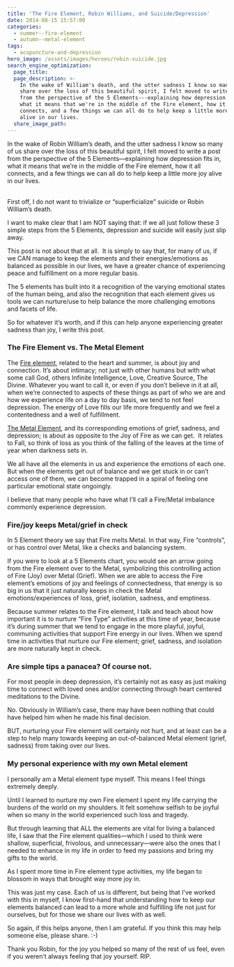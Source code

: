 ```yaml
---
title: 'The Fire Element, Robin Williams, and Suicide/Depression'
date: 2014-08-15 15:57:00
categories:
  - summer--fire-element
  - autumn--metal-element
tags:
  - acupuncture-and-depression
hero_image: /assets/images/heroes/robin-suicide.jpg
search_engine_optimization:
  page_title:
  page_description: >-
    In the wake of William's death, and the utter sadness I know so many of us
    share over the loss of this beautiful spirit, I felt moved to write a post
    from the perspective of the 5 Elements---explaining how depression fits in,
    what it means that we're in the middle of the Fire element, how it all
    connects, and a few things we can all do to help keep a little more joy
    alive in our lives.
  share_image_path:
---
```


<div id="attachment_2397">In the wake of Robin William&rsquo;s death, and the utter sadness I know so many of us share over the loss of this beautiful spirit, I felt moved to write a post from the perspective of the 5 Elements&mdash;explaining how depression fits in, what it means that we&rsquo;re in the middle of the Fire element, how it all connects, and a few things we can all do to help keep a little more joy alive in our lives.</div>

<div>&nbsp;</div>

First off, I do not want to trivialize or “superficialize” suicide or Robin William’s death.

I want to make clear that I am NOT saying that: if we all just follow these 3 simple steps from the 5 Elements, depression and suicide will easily just slip away.

This post is not about that at all. &nbsp;It is simply to say that, for many of us, if we CAN manage to keep the elements and their energies/emotions as balanced as possible in our lives, we have a greater chance of experiencing peace and fulfillment on a more regular basis. &nbsp;

The 5 elements has built into it a recognition of the varying emotional states of the human being, and also the recognition that each element gives us tools we can nurture/use to help balance the more challenging emotions and facets of life.

So for whatever it’s worth, and if this can help anyone experiencing greater sadness than joy, I write this post.

### The Fire Element vs. The Metal Element

The [Fire element](http://www.wisdomwaysacupuncture.com/2017/07/07/latest-5-element-video-fire-season-released/), related to the heart and summer, is about joy and connection. It’s about intimacy; not just with other humans but with what some call God, others Infinite Intelligence, Love, Creative Source, The Divine. Whatever you want to call it, or even if you don’t believe in it at all, when we’re connected to aspects of these things as part of who we are and how we experience life on a day to day basis, we tend to not feel depression. The energy of Love fills our life more frequently and we feel a contentedness and a well of fulfillment.

[The Metal Element](/2017/06/19/out-of-the-wood-and-into-the-fire-more-tips-for-keeping-your-fire-element-balanced-this-summer/), and its corresponding emotions of grief, sadness, and depression; is about as opposite to the Joy of Fire as we can get. &nbsp;It relates to Fall, so think of loss as you think of the falling of the leaves at the time of year when darkness sets in.

We all have all the elements in us and experience the emotions of each one. But when the elements get out of balance and we get stuck in or can’t access one of them, we can become trapped in a spiral of feeling one particular emotional state ongoingly.

I believe that many people who have what I’ll call a Fire/Metal imbalance commonly experience depression.

### Fire/joy keeps Metal/grief in check

In 5 Element theory we say that Fire melts Metal. In that way, Fire “controls”, or has control over Metal, like a checks and balancing system.

If you were to look at a 5 Elements chart, you would see an arrow going from the Fire element over to the Metal, symbolizing this controlling action of Fire (Joy) over Metal (Grief). When we are able to access the Fire element’s emotions of joy and feelings of connectedness, that energy is so big in us that it just naturally keeps in check the Metal emotions/experiences of loss, grief, isolation, sadness, and emptiness.

Because summer relates to the Fire element, I talk and teach about how important it is to nurture “Fire Type” activities at this time of year, because it’s during summer that we tend to engage in the more playful, joyful, communing activities that support Fire energy in our lives. When we spend time in activities that nurture our Fire element; grief, sadness, and isolation are more naturally kept in check.

### Are simple tips a panacea? Of course not.

For most people in deep depression, it’s certainly not as easy as just making time to connect with loved ones and/or connecting through heart centered meditations to the Divine.

No. Obviously in William’s case, there may have been nothing that could have helped him when he made his final decision.

BUT, nurturing your Fire element will certainly not hurt, and at least can be a step to help many towards keeping an out-of-balanced Metal element (grief, sadness) from taking over our lives.

### My personal experience with my own Metal element

I personally am a Metal element type myself. This means I feel things extremely deeply.

Until I learned to nurture my own Fire element I spent my life carrying the burdens of the world on my shoulders. It felt somehow selfish to be joyful when so many in the world experienced such loss and tragedy.

But through learning that ALL the elements are vital for living a balanced life, I saw that the Fire element qualities—which I used to think were shallow, superficial, frivolous, and unnecessary—were also the ones that I needed to enhance in my life in order to feed my passions and bring my gifts to the world.

As I spent more time in Fire element type activities, my life began to blossom in ways that brought way more joy in.

This was just my case. Each of us is different, but being that I’ve worked with this in myself, I know first-hand that understanding how to keep our elements balanced can lead to a more whole and fulfilling life not just for ourselves, but for those we share our lives with as well.

So again, if this helps anyone, then I am grateful. If you think this may help someone else, please share. :-)

Thank you Robin, for the joy you helped so many of the rest of us feel, even if you weren’t always feeling that joy yourself. RIP.